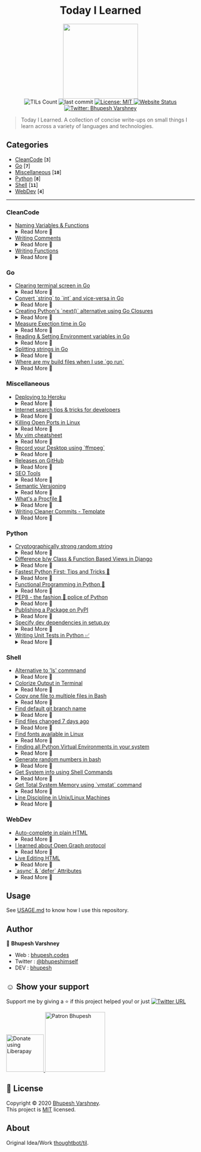 
<h1 align="center">Today I Learned</h1>
<p align="center">
  <img height="200px" src="https://repository-images.githubusercontent.com/192476462/fdd6ce80-0b94-11ea-8b50-812ee66b0599" />
  <br>
  <img alt="TILs Count" src="https://img.shields.io/badge/dynamic/json.svg?color=black&label=TILs&query=count&url=https%3A%2F%2Fraw.githubusercontent.com%2FBhupesh-V%2Ftil%2Fmaster%2Fcount.json">
  <img alt="last commit" src="https://img.shields.io/github/last-commit/bhupesh-V/TIL?color=purple">
  <a href="https://github.com/Bhupesh-V/til/blob/master/LICENSE">
    <img alt="License: MIT" src="https://img.shields.io/github/license/Bhupesh-V/til" target="_blank" />
  </a>
  <a href="https://bhupesh.codes/til/">
    <img alt="Website Status" src="https://img.shields.io/website?down_color=red&down_message=offline&up_color=orange&up_message=online&url=https%3A%2F%2Fbhupesh.codes%2Ftil%2F" />
  </a>
  <a href="https://twitter.com/bhupeshimself">
    <img alt="Twitter: Bhupesh Varshney" src="https://img.shields.io/twitter/follow/bhupeshimself.svg?style=social" target="_blank" />
  </a>
</p>

> Today I Learned.
A collection of concise write-ups on small things I learn across a variety of 
languages and technologies.




## Categories
* [CleanCode](#cleancode) [**`3`**]
* [Go](#go) [**`7`**]
* [Miscellaneous](#miscellaneous) [**`10`**]
* [Python](#python) [**`8`**]
* [Shell](#shell) [**`11`**]
* [WebDev](#webdev) [**`4`**]

---




### CleanCode

<ul>
<li><a target="_blank" href="https://github.com/Bhupesh-V/til/blob/master/CleanCode/cleancode-naming.md">Naming Variables & Functions</a><details><summary> Read More 🔽</summary>

# Naming Variables & Functions
<!--24 Jun 2019 -->
1. The name of a variable, function, or class should answer all the big questions.
   It should tell you why it exists, what it does, and how it is used.
2. Classes & Objects should have *noun* or noun phrase names like *Student*,*Account* etc.
   A class name should not be a *verb*.
3. Methods should have verb or verb phrase names like *getCategories()*, *saveTutorial()*.

---
_PS : I have been reading [CleanCode](https://www.oreilly.com/library/view/clean-code/9780136083238/) for a while & logging what I learn here._
</details></li>
<li><a target="_blank" href="https://github.com/Bhupesh-V/til/blob/master/CleanCode/write-clean-comments.md">Writing Comments</a><details><summary> Read More 🔽</summary>

# Writing Comments
<!--24 Jun 2019 -->
1. The proper use of comments is to compensate for our _failure to express
   ourself in code_.
2. Inaccurate comments are far worse than no comments at all.
3. Comments do not make up for the bad code.
   i.e if you find yourself writing comments for a code that is complex to understand.
   *MAKE IT LESS COMPLEX*.
4. Short functions don't need much description. A well-chosen name for a small function
   that does one thing is usually better than a comment header.
5. For example. In this code the comments are not needed bcoz the fucntion name describes what it is doing.
   
```python
def get_category_list():
    ''' Walk the current directory and get a list of all subdirectories at that
    level.  These are the "categories" in which there are TILs. '''
    dirs = [x for x in os.listdir('.') if os.path.isdir(x) and '.git' not in x]
    return dirs
```
   
### Summary
Until now I thought writing comments is a good practice & we should write comments wherever possible.
But know reading it is an eye opener & shocking 😱. I will try to avoid comments now.

---
_PS : I have been reading [CleanCode](https://www.oreilly.com/library/view/clean-code/9780136083238/) for a while & logging what I learn here._

</details></li>
<li><a target="_blank" href="https://github.com/Bhupesh-V/til/blob/master/CleanCode/cleancode-writing-functions.md">Writing Functions</a><details><summary> Read More 🔽</summary>

# Writing Functions
<!-- 24 Jun 2019 -->
Got to learn some new points regarding functions() in CleanCode.

1. Functions should be small.
2. They should do one thing only.
   > FUNCTIONS SHOULD DO ONE THING. THEY SHOULD DO IT WELL.
     THEY SHOULD DO IT ONLY.
3. To know if a function is doing more than "one thing" see if you can extract another
   funtion from it with a name that is not merely a restatement of its implementation.
4. Function arguments should *NEVER* be greater than 3.
5. We should never ignore any part of code.The parts we ignore are where the bugs will hide.

---
_PS : I have been reading [CleanCode](https://www.oreilly.com/library/view/clean-code/9780136083238/) for a while & logging what I learn here._

</details></li>
</ul>




### Go

<ul>
<li><a target="_blank" href="https://github.com/Bhupesh-V/til/blob/master/Go/clear-terminal-screen-in-go.md">Clearing terminal screen in Go</a><details><summary> Read More 🔽</summary>

# Clearing terminal screen in Go
<!-- 5 June 2020 -->
There are two ways I like (without any external dependency)

### Using `os/exec` package

I have added some boilerplate code to make sure you see whats happening. I think this is probably the best way to do this.

```golang
package main
 
import (
    "os"
    "fmt"
    "os/exec"
    "time"
)
 
func main() {
	fmt.Println("this is a line")
	fmt.Println("this is a line")
	fmt.Println("this is a line")
	fmt.Println("this is a line")
	fmt.Println("this is a line")

	fmt.Println("Clearing Screen in 2s...")

	// sleep for 2 seconds
	duration, _ := time.ParseDuration("2s")
	time.Sleep(duration)
    
    c := exec.Command("clear")
    c.Stdout = os.Stdout
    c.Run()
}
```

### Using ANSI Escape Sequences

Not a good way but may come in handy for some situations.

```golang

package main
 
import (
    "fmt"
    "time"
)
 
func main() {
	fmt.Println("this is a line")
	fmt.Println("this is a line")
	fmt.Println("this is a line")
	fmt.Println("this is a line")
	fmt.Println("this is a line")

	fmt.Println("Clearing Screen in 1s...")
	dur, _ := time.ParseDuration("1s")
	time.Sleep(dur)

    fmt.Print("\033[2J")
}
```

> The sequence `\033[2J` is read as _Esc[2J_ where *"2j"* clears the screen and moves the cursor to the home position (line 0, column 0).
</details></li>
<li><a target="_blank" href="https://github.com/Bhupesh-V/til/blob/master/Go/string-to-int-and-vice-versa.md">Convert `string` to `int` and vice-versa in Go</a><details><summary> Read More 🔽</summary>

# Convert `string` to `int` and vice-versa in Go
<!-- 31 May 2020 -->
There are basically 2-3 methods to convert integer to string and back to integer but the most easiest way is to use the `Itoa` and `Atoi` methods in the `strconv` package.


## Demo

```golang
package main

import (
    "fmt"
    "strconv"
)

func main() {
	// String to Int
	nice, _ := strconv.Atoi("69")
	fmt.Printf("%T", nice)

	//Integer to String
	high := strconv.Itoa(420)
	fmt.Printf("\n%T", high)
}
```

`Atoi` returns a second value (`err` ignored in this example for easier understanding)

The above code should output:
```
int
string
```
See [online](https://play.golang.org/p/moTZJ5LYEz9) demo

</details></li>
<li><a target="_blank" href="https://github.com/Bhupesh-V/til/blob/master/Go/python-next-alternative-go-clousers.md">Creating Python's `next()` alternative using Go Closures</a><details><summary> Read More 🔽</summary>

# Creating Python's `next()` alternative using Go Closures
<!-- 4 June 2020 -->
If you don't know what next() in python means, the below code illustrates it.

```python

MCU_Movies = iter(["Iron Man", "Thor", "Captain America: The first Avenger"])
x = next(MCU_Movies)
print(x, end="\n")
x = next(MCU_Movies)
print(x, end="\n")
x = next(MCU_Movies)
print(x)

```

So if you had guess this would print

```bash
Iron Man
Thor
Captain America: The first Avenger
```

> The `next()` function is used to get the next item in an iterator.

Go doesn't have a next method (nor the concept of iterators actually) so we will try to achieve something similar using [Closures](https://tour.golang.org/moretypes/25).


- A closure is implemented through a anonymous(_function with no name_) function, basically closure is an instance of function.
- In Go functions are first class citizens, meaning we can do all sort of things with them, assign them to a variable, pass as an argument to another function.

Below is a naive implementation of how this could look in Go. Ping me if you have a better way to do this ;)

```golang

package main

import "fmt"

/*
nextIterator returns another function, which we define anonymously in the body of nextIterator.
The returned function closes over the variable index to form a closure.
*/
func nextIterator(array []int) func() int {
    index := -1

    return func() int{
        index++
        return array[index]
    }
}
func main() {

	// an integer array
    var prices = []int{7, 1, 5}

    // create an instance of the anonymous function. i.e, a closue
    next := nextIterator(prices)

    // call the closure
    fmt.Println(next())
    fmt.Println(next())
    fmt.Println(next())

}
```

See this demo on [Go Playground](https://play.golang.org/p/8nH6t0HfnGu).
</details></li>
<li><a target="_blank" href="https://github.com/Bhupesh-V/til/blob/master/Go/measure-execution-time-in-go.md">Measure Exection time in Go</a><details><summary> Read More 🔽</summary>

# Measure Exection time in Go
<!-- 2 June 2020 -->
To know who how long your go code executes you can use the `time.Now()` and `time.Since()` methods in the `time` package.

## Demo

```golang

package main

import (
	"fmt"
	"time"
)

func main(){

	start := time.Now()
	dur, _ := time.ParseDuration("15ms")

	// A Go Anonymous function (self-executing)
	func (){
		for i := 0; i < 100; i++ {
			time.Sleep(dur)
			fmt.Println("Bhupesh is programming in Go")
		}
	}()

	elapsed := time.Since(start)

	fmt.Printf("Execution Time : %s", elapsed)
}

```

Since() returns the time elapsed since t (`start` in our demo). It is shorthand for `time.Now().Sub(t)`.

Here is the output of the above code
You can also play with the [online](https://play.golang.org/p/YgiaYf_Wetq) demo


```
Bhupesh is programming in Go
Bhupesh is programming in Go
Bhupesh is programming in Go
Bhupesh is programming in Go
Bhupesh is programming in Go
Bhupesh is programming in Go
Bhupesh is programming in Go
Bhupesh is programming in Go
Bhupesh is programming in Go
Bhupesh is programming in Go
Bhupesh is programming in Go
Bhupesh is programming in Go
Bhupesh is programming in Go
Bhupesh is programming in Go
Bhupesh is programming in Go
Bhupesh is programming in Go
Bhupesh is programming in Go
Bhupesh is programming in Go
Bhupesh is programming in Go
Bhupesh is programming in Go
Bhupesh is programming in Go
Bhupesh is programming in Go
Bhupesh is programming in Go
Bhupesh is programming in Go
Bhupesh is programming in Go
Bhupesh is programming in Go
Bhupesh is programming in Go
Bhupesh is programming in Go
Bhupesh is programming in Go
Bhupesh is programming in Go
Bhupesh is programming in Go
Bhupesh is programming in Go
Bhupesh is programming in Go
Bhupesh is programming in Go
Bhupesh is programming in Go
Bhupesh is programming in Go
Bhupesh is programming in Go
Bhupesh is programming in Go
Bhupesh is programming in Go
Bhupesh is programming in Go
Bhupesh is programming in Go
Bhupesh is programming in Go
Bhupesh is programming in Go
Bhupesh is programming in Go
Bhupesh is programming in Go
Bhupesh is programming in Go
Bhupesh is programming in Go
Bhupesh is programming in Go
Bhupesh is programming in Go
Bhupesh is programming in Go
Execution Time : 750ms
```

</details></li>
<li><a target="_blank" href="https://github.com/Bhupesh-V/til/blob/master/Go/reading-and-setting-environment-variables-in-go.md">Reading & Setting Environment variables in Go</a><details><summary> Read More 🔽</summary>

# Reading & Setting Environment variables in Go
<!-- 9 June 2020 -->
Use `os.Getenv()` and `os.Setenv()` for reading and setting environment variables.

## Demo

```golang
package main

import (
	"fmt"
	"os"
)

func main() {
	os.Setenv("NAME", "gopher")

	fmt.Printf("My Desktop Environment : %s.\n", os.Getenv("XDG_CURRENT_DESKTOP"))
}
```
</details></li>
<li><a target="_blank" href="https://github.com/Bhupesh-V/til/blob/master/Go/split-strings-in-go.md">Splitting strings in Go</a><details><summary> Read More 🔽</summary>

# Splitting strings in Go
<!-- 31 May 2020 -->
Splitting strings in Go is done by using the `Split()` method.
You need to import the `strings` standard library to use this.

## Demo

```golang
package main 

import (
	"fmt"
	"strings"
)

func main(){
	var date string = "1999-03-12"
	date_array = strings.Split(date, "-")

	fmt.Println(date_array)
}
```

The `split()` return a Go Array, running this program should print the following:
```
[1999 03 12]
```
</details></li>
<li><a target="_blank" href="https://github.com/Bhupesh-V/til/blob/master/Go/where-are-my-build-files-when-i-use-go-run.md">Where are my build files when I use `go run`</a><details><summary> Read More 🔽</summary>

# Where are my build files when I use `go run`
<!-- 9 June 2020 -->
By default, 'go run' runs the compiled binary directly.
The binaries are stored in a `temp` work folder, to see where they are stored use the `-work` flag.


## Demo

```bash
go run --work fizzbuzz.go
```

Sample Output

```
WORK=/tmp/go-build645222420
[1 2 Fizz]
```

When you run this go will not delete the temporary build when exiting.
The default directory may vary with your system & `GOPATH`.
</details></li>
</ul>




### Miscellaneous

<ul>
<li><a target="_blank" href="https://github.com/Bhupesh-V/til/blob/master/Miscellaneous/deploy-to-heroku.md">Deploying to Heroku</a><details><summary> Read More 🔽</summary>

# Deploying to Heroku
<!--15 Oct 2019 -->
## List of steps to follow when you are deployihg a **new** repository/project (Python).

1. `heroku login`
2. `touch Procfile`
Create Procfile for deployment. For a Django Web-App the contents of Procfile would be.
```
gunicorn djangoherokuapp.wsgi --log-file -
```
3. `touch runtime.txt`
Specify your Python version here. For example
```
python-3.6.8
```
4. `heroku create herokuAPPName`
Before running this, Make sure to add `appname.herokuapp.com` in ALLOWED_HOSTS and your `requirements.txt` is updated.


## List of commands to run when you are deployihg a **cloned** repository.

1. `heroku login`
Login with your e-mail and password.
2. `heroku git:remote -a <app-name>`
Where `app-name` is the name of app on heroku.
3. `git push heroku master`
Push new changes to heroku.
</details></li>
<li><a target="_blank" href="https://github.com/Bhupesh-V/til/blob/master/Miscellaneous/internet-search-tricks-tips-for-developers.md">Internet search tips & tricks for developers</a><details><summary> Read More 🔽</summary>

# Internet search tips & tricks for developers
<!-- 7 June 2020 -->
All of the below mentioned tips works in both DuckDuckGo & Google (i use both :wink:), it should work fine in other search engines too.

1. **`filetype:pdf golang`**

> Use it to search for books or specific file types

2. **`inurl:docs.djangoproject.com templates`**

> Use it to look for occurence of some phrases in the URL of the website mentioned.
`inurl` [docs.djangoproject.com](docs.djangoproject.com) look for `templates` phrase.

3. **`site:github.com synatx error`**

> Limit search results to a specific site, good for looking for bug fixes.

4. **`"how to add pagination in django"`**

> Double quotes can be used for exact matches of the phrase (doesn't work sometimes).

</details></li>
<li><a target="_blank" href="https://github.com/Bhupesh-V/til/blob/master/Miscellaneous/kill-open-ports-linux.md">Killing Open Ports in Linux</a><details><summary> Read More 🔽</summary>

# Killing Open Ports in Linux
<!--27 Jan 27 2020 -->
I had this weird error while running Django Development Server.

```
System check identified no issues (0 silenced).
January 27, 2020 - 16:42:39
Django version 2.2.9, using settings 'codeclassroom.settings'
Starting development server at http://127.0.0.1:8000/
Quit the server with CONTROL-C.
Error: That port is already in use.
```

## Solution
1. Run `netstat -ntlp` to see available open ports.
```
(Not all processes could be identified, non-owned process info
 will not be shown, you would have to be root to see it all.)
Active Internet connections (only servers)
Proto Recv-Q Send-Q Local Address           Foreign Address         State       PID/Program name    
tcp        0      0 127.0.0.1:42405         0.0.0.0:*               LISTEN      -                   
tcp        0      0 127.0.0.1:5940          0.0.0.0:*               LISTEN      -                   
tcp        0      0 127.0.0.53:53           0.0.0.0:*               LISTEN      -                   
tcp        0      0 127.0.0.1:631           0.0.0.0:*               LISTEN      -                   
tcp        0      0 127.0.0.1:8000          0.0.0.0:*               LISTEN      12054/python3       
tcp6       0      0 ::1:631                 :::*                    LISTEN      -  
```

Here is a `man netstat` for what it does
> netstat  -  Print  network connections, routing tables, interface statistics,
       masquerade connections, and multicast memberships

You see the _python3_ one? Kill 😈 this process

2. Run `kill -9 12054`
Kill is used for Removing a background process or job, `-9` specifies SIGKILL (Forced termination) where `12054` is the PID

3. Run the development server again.

</details></li>
<li><a target="_blank" href="https://github.com/Bhupesh-V/til/blob/master/Miscellaneous/my-vim-cheatsheet.md">My vim cheatsheet</a><details><summary> Read More 🔽</summary>

# My vim cheatsheet
<!-- 14 June, 2020 -->
I have started transitioning slowly to lightweight editors, because of my low system configuration.
And what can better than `vim`, so I will start logging interesting things I learn here.

For starters I use **neovim**.
(PS: I will write this TIL through vim only :)

### How to install plugins
1. Open up the `~/.config/nvim/init.vim` file add the plugin.

My init file
```
call plug#begin()
Plug 'roxma/nvim-completion-manager'
Plug 'SirVer/ultisnips'
Plug 'honza/vim-snippets'
Plug 'vim-airline/vim-airline'
Plug 'vim-airline/vim-airline-themes'
Plug 'scrooloose/nerdtree', { 'on':  'NERDTreeToggle' }
Plug 'gilgigilgil/anderson.vim'
call plug#end()

vnoremap <C-c> "+y
map <C-v> "+p
nmap <F6> :NERDTreeToggle<CR>

colorscheme anderson

set nu
set ai
```

2. Open nvim, use `:PlugInstall` to install the new plugins.

### Some nvim specifc shortcuts

- <kbd>E</kbd> - to go back the directory after opening a file.
- </kbd>:NERDTree</kbd> - to start the Tree like menu.
- When in NERDTree use </kbd>m</kbd> for creating a file.

### Vim Commands

1. `:i` : to come in Insert/Editing Mode.
2. <kbd>Esc</kbd> : for command mode. 
3. `:V` : to enable visual mode, use <kbd>shift</kbd> and arrow keys to select text.
4. `:"+y` : for yanking(copying) text from vim to system's clipboard (tested on Ubuntu 18, might not work on other systems. Search according to your system).
5. `:nohlsearch` : for clearing search highlighting.
6. `:set nu` : to enable Line numbers(left margin).
7. `:"+p` : to paste from system's clipboard (I have added key bindings for copy/paste in my nvim config file).
8. `:u` : Undo latest changes in vim.
9. <kbd>Ctrl + ws</kbd> : Split Windows horizontally.
10. <kbd>Ctrl + wv</kbd> : Split Windows vertically.
11. <kbd>Ctrl + ww</kbd> : Switch between Windows.
12. <kbd>Ctrl + wq</kbd> : Quit Window.
13. `:earlier N` : Time travel in past N seconds.
14. `:later N` : Time tavel in future N seconds.
15. `:echo $MYVIMRC`: to view location of your default `.vimrc` file.
16. Use `==` in Visual Mode to fix line indent.
---
I will only add stuff here when I start using it or use it for the first time.


</details></li>
<li><a target="_blank" href="https://github.com/Bhupesh-V/til/blob/master/Miscellaneous/record-your-desktop-using-ffmpeg-on-linux.md">Record your Desktop using `ffmpeg`</a><details><summary> Read More 🔽</summary>

# Record your Desktop using `ffmpeg`
<!--24 June 2020 -->
1. Make sure you have ffmpeg installed, by checking `ffmpeg -version`. If not install use `sudo apt-get install ffmpeg`.

2. Run the following command.
```bash
ffmpeg -video_size 1280x1024 -framerate 25 -f x11grab -i :0.0+0,0 -c:v libx264rgb -crf 0 -preset ultrafast output.mkv
```
- `-video_size` specifies the size of the recorded area. If you have a different screen size, use that instead of 1920x1080. If you want to record only an area of the screen, specify the area size here.

- `-framerate` specifies the frame rate, i. e. how many frames of video are recorded in a second. The lowest allowed framerate is 20.

- `-f x11grab` is what actually tells FFmpeg to record your screen. You shouldn't change that.

- `-i :0.0+0,0` is where you specify the x and y offset of the top left corner of the area that you want to record. For example, use :0.0+100,200 to have an x offset of 100 and an y offset of 200.

- `-c:v libx264rgb -crf 0 -preset ultrafast` are encoding options. These specify a fast and lossless recording.

> Run `xdpyinfo | grep 'dimensions:'` to know your monitor dimensions

## Resources
- [Record-Your-Desktop-Using-FFmpeg-on-Ubuntu-Linux](https://www.wikihow.com/Record-Your-Desktop-Using-FFmpeg-on-Ubuntu-Linux)
</details></li>
<li><a target="_blank" href="https://github.com/Bhupesh-V/til/blob/master/Miscellaneous/making-releases-github-gittag.md">Releases on GitHub</a><details><summary> Read More 🔽</summary>

# Releases on GitHub
<!-- 2 Jul 2019 -->
Git tagging is generally used to release software on github.
Here are some basic git commands for tagging.

- To tag specific points of your repo. Run this when you commit something.
  ```shell
  git tag -a v1.4 -m "my version 1.4"
  ```

- To lists all the tags of your repo.
  ```bash
  git tag
  ```

- To tag specific commits.
  ```bash
  git tag -a v1.4 9fceb02
  ```

- To push tags on GitHub.
  ```bash
  git push origin v1.4
  ```
</details></li>
<li><a target="_blank" href="https://github.com/Bhupesh-V/til/blob/master/Miscellaneous/seo-tools.md">SEO Tools</a><details><summary> Read More 🔽</summary>

# SEO Tools
<!--15 Oct 2019 -->
Here is a list of some tools to test your website for SEO and Social Media.

- [Facebook's Sharing Debugger](https://developers.facebook.com/tools/debug/sharing/).
- [Twitter Card Validator](https://cards-dev.twitter.com/validator).
- [Google's Structured Data Testing Tool](https://search.google.com/structured-data/testing-tool/u/0/).
- [web.dev](https://web.dev/)
</details></li>
<li><a target="_blank" href="https://github.com/Bhupesh-V/til/blob/master/Miscellaneous/semantic-versioning.md">Semantic Versioning</a><details><summary> Read More 🔽</summary>

# Semantic Versioning
<!-- 24 Jul 2019 -->
- Describes how softwares are assigned version numbers.
- We generally see 3 parts in a version number, `x.y.z` (MAJOR, MINOR, PATCH)
	1. `x` represents MAJOR part - meant for describing any major backend code changes, support of APIs etc.
	2. `y` represents MINOR part - meant for describing very small changes.
	3. `z` represents PATCH part - meant for describing bug fixes.


### Resources
- [Semantic Versioning 2.0.0](https://semver.org/)
</details></li>
<li><a target="_blank" href="https://github.com/Bhupesh-V/til/blob/master/Miscellaneous/creating-procfile-in-heroku.md">What's a Procfile 👀</a><details><summary> Read More 🔽</summary>

# What's a Procfile 👀
<!--1 Jul 2019 -->
I recently deployed a Python application on Heroku, there I encountered a `Procfile`.
This is what I got to know :

- The Procfile is a simple text file that is named `Procfile` without a file extension. For example, `Procfile.txt` is not a valid Procfile.
- It specifies the commands that are executed by the app on startup. For e.g A Django server.
- Example: If you want to run a python script on Heroku, your *Procfile* content should be
   `worker: python script.py`

### Resources
- [The Procfile](https://devcenter.heroku.com/articles/procfile)
</details></li>
<li><a target="_blank" href="https://github.com/Bhupesh-V/til/blob/master/Miscellaneous/write-clean-commits-template.md">Writing Cleaner Commits - Template</a><details><summary> Read More 🔽</summary>

# Writing Cleaner Commits - Template
<!--20 Nov 2019 -->
Writing cleaner commits is hard, so I use this template which makes me a pro 😅

```text
# If applied, this commit will...
# [Add/Fix/Remove/Update/Refactor/Document] [issue #id] [summary]


# Why is it necessary? (Bug fix, feature, improvements?)
-
# How does the change address the issue? 
-
# What side effects does this change have?
-

```

##### OR

```text
# If applied, this commit will...
# [Add/Fix/Remove/Update/Refactor/Document]

# Reference any issue number here
- This fixes #454
# Why is it necessary? (Bug fix, feature, improvements?)
-
# How does the change address the issue? 
-
```

## How ?
You have to configure Git to use the above template file (for example, `.gitmessage` in your home directory), then create the template file by running.

```bash
git config --global commit.template ~/.gitmessage
subl ~/.gitmessage
```

This will invoke sublime with the template (use `code` if you use VSCode) Now copy paste the above template, hit save and your are done.

Now when commiting changes instead of using `git commit -m ""`, Use `git commit` this will invoke the commit template which you already set.


### Resources

- [How to Write a Git Commit Message](https://chris.beams.io/posts/git-commit/)
- [Git commit practices your future self will thank you for](https://victoria.dev/blog/git-commit-practices-your-future-self-will-thank-you-for/)
</details></li>
</ul>




### Python

<ul>
<li><a target="_blank" href="https://github.com/Bhupesh-V/til/blob/master/Python/cryptographically-strong-random-string.md">Cryptographically strong random string</a><details><summary> Read More 🔽</summary>

# Cryptographically strong random string

One liner

```bash
python3 -c "import secrets;print(secrets.token_urlsafe())"
```

Sample Runs

```bash
>>> import secrets
>>> secrets.token_urlsafe()
'noLCpWgg5bJbALwlqAKKWUcb4nZg0LvxIUFHyhyei-I'
>>> secrets.token_urlsafe()
'8HhV5FMm2vxfrSoO9o_v65FRy6bLbvc89POSX0fnMqk'
>>> secrets.token_urlsafe()
'bClPydJqA7_0GsDvUAqqShUH5ZucWzdErg0tZIGZU2k'
>>> secrets.token_urlsafe()
'82LSHzCKkwo5y__3NZrck27ZbDL1WiKoSYxQQki8uvA'
>>> 
```
</details></li>
<li><a target="_blank" href="https://github.com/Bhupesh-V/til/blob/master/Python/difference-class-and-function-based-views-djnago.md">Difference b/w Class & Function Based Views in Django</a><details><summary> Read More 🔽</summary>

# Difference b/w Class & Function Based Views in Django
<!--21 jul 2020 -->
<table>
	<tr>
		<th>Function Based Views</th>
		<th>Class Based Views</th>
	</tr>
	<tr>
		<td>
		<ol>
			<li>More setup</li>
			<li>Less Abstraction</li>
			<li>Requires error checking</li>
			<li>Less modular</li>
		</ol>
		</td>
		<td>
		<ol>
			<li>Little setup</li>
			<li>More "magic" abstraction</li>
			<li>Error handling built-in (generics)</li>
			<li>Much more modular</li>
			<li>Sane and stable generic API</li>
		</ol>
		</td>
	</tr>
</table>

</details></li>
<li><a target="_blank" href="https://github.com/Bhupesh-V/til/blob/master/Python/faster-python-tips-and-tricks.md">Fastest Python First: Tips and Tricks 🏃</a><details><summary> Read More 🔽</summary>

# Fastest Python First: Tips and Tricks 🏃
<!--27 Jun 2019 -->
Here are some tips that I learned to make Python Programs faster (_WIP_).

1. Always compile regular expression, if you have to match patterns a lot of times.

```python
import re

pattern = re.compile(some_regular_expression)
some_text = re.sub(pattern, '', data)

```

2. Use List comprehension for iterating over a list.

```python
import time

itemlist = [23, 45, 56, 67, 1, 100, 340, 90]
""" Normal Iteration """
start_time = time.time()
for item in itemlist:
	if item % 2 == 0:
		print(item)
end_time = time.time()

print("Without List Comprehension : " + str(end_time - start_time))

""" List Comprehension """
start_time = time.time()
[print(item) for item in itemlist if item % 2 == 0]
end_time = time.time()

print("With List Comprehension : " + str(end_time - start_time))
```

Output : 
```bash
56
100
340
90
Without List Comprehension : 0.0002067089080810547
56
100
340
90
With List Comprehension : 0.00019121170043945312
```
</details></li>
<li><a target="_blank" href="https://github.com/Bhupesh-V/til/blob/master/Python/functional-programming-in-python.md">Functional Programming in Python 🐍</a><details><summary> Read More 🔽</summary>

# Functional Programming in Python 🐍
<!--3 Jul 2019 -->
Features like `lambda`, `map`, `filter`, `reduce` are generally used to perform functional programming related tasks in Python.
Let's take a quick look on them.

### Lambdas
- Anonymous functions
- No function name, 
- They can be passed as function arguments/objects.
- No `return` statment, evaluated exrpession is returned automatically.
- Single line function.

Example : 

```python
double = lambda x: x*x
print(double(34))

elementList = [34, 56, 78, 90, 0, 12]
doubleList = lambda elementList: [e*e for e in elementList]
print(doubleList(elementList))
```

### Map
- applies a function to all the items in an input list.
- `map(function_to_apply, list_of_inputs)`.

Example :

```python
myList = ["bhupesh", "varshney", "is", "a", "developer"]

capitalize = list(map(lambda x: x.upper(), myList))
print(capitalize)
```

### Filter
- creates a list of elements for which a function returns `True`.

Example :

```python
mylist = [23, 45, 6, 8, 10, 16]
evenList = list(filter(lambda x: x%2 == 0, mylist))
print(evenList)
```

### Reduce
- accepts a function and a sequence(list/set *etc*) and returns a single value calculated.
- Initially, the function is called with the first two items from the sequence and the result is returned.
- The function is then called again with the result obtained in step 1 and the next value in the sequence. This process keeps repeating until there are items in the sequence.

Example :

```python
from functools import reduce

li = [5, 8, 10, 20, 50, 100]

sum = reduce((lambda x, y: x + y), li) 
print(sum)
```

</details></li>
<li><a target="_blank" href="https://github.com/Bhupesh-V/til/blob/master/Python/pep8.md">PEP8 - the fashion 💃 police of Python</a><details><summary> Read More 🔽</summary>

# PEP8 - the fashion 💃 police of Python
<!--22 Jun 2019 -->
Well basically PEP8 is a style guide which provides guidelines and best practices
for writing python code.

### How I learn?
Well bascially the official Python docs for [PEP8](https://www.python.org/dev/peps/pep-0008/) seems good but I use [pep8.org](https://pep8.org/).
It provides much more cleaner interface.

### Summary
Below is a summary which includes some go-to rules you can memorize.

1. Use 4 spaces per indentation level.
2. Spaces are preferred instead of tabs (Why ?? :disappointed_relieved:)
   Python disallows mixing of Tabs & Spaces (Syntax Errors).
   So be consistent with what you choose, I prefer tabs :wink:
3. Limit all lines to a maximum of 79 characters. Use \ to break/continue line.
4. Never use the characters ‘l’ (lowercase letter el), ‘O’ (uppercase letter oh), or ‘I’ (uppercase letter eye) as single character variable names. These are misunderstood with numerals one and zero in some font styles.
5. Function Names - lowercase words separated by _ .
6. Class Names - Start each word with a capital letter. Use CamelCase E.g StudentClass

### Tools 
If use Sublime Text, you can install [Python PEP8 Autoformat](https://packagecontrol.io/packages/Python%20PEP8%20Autoformat) - it does the job for you.
</details></li>
<li><a target="_blank" href="https://github.com/Bhupesh-V/til/blob/master/Python/publishing-a-package-on-pypi.md">Publishing a Package on PyPI</a><details><summary> Read More 🔽</summary>

# Publishing a Package on PyPI
<!-- 31 Oct 2019 -->
I just published my first package on pypi 😍
I used the following steps to do it :

1. Put your python files/classes inside the folder `package-name`.Also make sure your main class file has the same name `package-name`.

2. Add the `__init__.py` file in the same folder. Use the init file like this.
```python
from coderunner.coderunner import Run
```

3. Now make a file `setup.py` inside the root of your github folder.
Add the following contents in it:
```python
import setuptools

with open("README.md", "r") as fh:
    long_description = fh.read()

setuptools.setup(
    name="plagcheck",
    version="0.1",
    author="Bhupesh Varshney",
    author_email="varshneybhupesh@gmail.com",
    description="A Powerful Moss results scrapper",
    keywords='mosspy moss plagiarism cheat',
    long_description=long_description,
    long_description_content_type="text/markdown",
    url="https://github.com/codeclassroom/PlagCheck",
    project_urls={
        "Documentation": "https://github.com/codeclassroom/PlagCheck/blob/master/docs/docs.md",
        "Source Code": "https://github.com/codeclassroom/PlagCheck",
        "Funding": "https://www.patreon.com/bePatron?u=18082750",
        "Say Thanks!": "https://github.com/codeclassroom/PlagCheck/issues/new?assignees=&labels=&template=---say-thank-you.md&title=",
    },
    packages=setuptools.find_packages(),
    install_requires=[
        'requests',
        'mosspy',
        'beautifulsoup4',
        'lxml',
    ],
    classifiers=[
        "Programming Language :: Python :: 3",
        "License :: OSI Approved :: MIT License",
        'Topic :: Software Development :: Build Tools',
        "Operating System :: OS Independent",
    ],
    python_requires='>=3.6',
)
```

4. Now make a file `setup.cfg`. 
It is used for displaying project description on PyPi.
```txt
[metadata]
description-file = README.md
```

5. Install the followig libraries.
```bash
pip3 install setuptools wheel twine
```

6. Run the following command.
```bash
python3 setup.py sdist bdist_wheel
```

7. Finally upload it to PyPi.
```bash
twine upload dist/*
```
This will prompt for your PyPi username and password.

## Resources
- [Packaging Python Projects](https://packaging.python.org/tutorials/packaging-projects/)
- [How to upload your python package to PyPi](https://medium.com/@joel.barmettler/how-to-upload-your-python-package-to-pypi-65edc5fe9c56)

</details></li>
<li><a target="_blank" href="https://github.com/Bhupesh-V/til/blob/master/Python/specify-dev-dependencies-python-package-setup.md">Specify dev dependencies in setup.py</a><details><summary> Read More 🔽</summary>

# Specify dev dependencies in setup.py
<!--21 jul 2020 -->
```python
# setup.py
...

extras_require = {
    "dev": [
        "pytest>=3.7",
    ],
}
```

Test it locally

```bash
pip install -e .[dev]
```

</details></li>
<li><a target="_blank" href="https://github.com/Bhupesh-V/til/blob/master/Python/writing-tests-in-python-using-unittest.md">Writing Unit Tests in Python ✅</a><details><summary> Read More 🔽</summary>

# Writing Unit Tests in Python ✅
<!--27 Jun 2019 -->
1. Simple and easy just import the Python 3 built-in library `unittest`.
2. Wrap up tests in a Class.
3. Use assert methods.

```python
import unittest

class TestSum(unittest.TestCase):

    def test_sum(self):
        self.assertEqual(sum([1, 2, 3]), 6, "Should be 6")

    def test_sum_tuple(self):
        self.assertEqual(sum((1, 2, 2)), 6, "Should be 6")

if __name__ == '__main__':
    unittest.main()

```

### Resources
- [Getting Started With Testing in Python](https://realpython.com/python-testing/)
- [unittest — Unit testing framework](https://docs.python.org/3.6/library/unittest.html)
</details></li>
</ul>




### Shell

<ul>
<li><a target="_blank" href="https://github.com/Bhupesh-V/til/blob/master/Shell/alternative-to-ls-linux.md">Alternative to 'ls' commnand</a><details><summary> Read More 🔽</summary>

# Alternative to 'ls' commnand
<!-- 22 July 2020 -->
the bash builtin `echo` can be used to list contents of a directory.

```bash
echo *
```

List all files that start with letter 'i'.

```bash
echo i*
```

## How

The character * serves as a "wild card" for filename expansion in globbing. By itself, it matches every filename in a given directory.

## Resource
- [globbing](https://www.tldp.org/LDP/abs/html/globbingref.html)
</details></li>
<li><a target="_blank" href="https://github.com/Bhupesh-V/til/blob/master/Shell/colorize-output-in-terminal-bash.md">Colorize Output in Terminal</a><details><summary> Read More 🔽</summary>

# Colorize Output in Terminal
<!-- 31 Jan 2020 -->
The ANSI escape sequences help adding color to the terminal (Doesn't work on Windows I guess)

Here is the format:

`\033[<ForegroundColorCode>;<BackgroundColorCode>;<Style>mYour Text`

where

`<ForegroundColorCode>`, `<BackgroundColorCode>` & `<Style>` are integer Color Codes.
See [Resources](##Resources) for list of colors.

Example : 
```bash
echo -e "\033[92;1mHello\033[0m"
```
Hello will be bold & green in color

## Resources

- [List of ANSI color escape sequences](https://stackoverflow.com/questions/4842424/list-of-ansi-color-escape-sequences)
- [Bash tips: Colors and formatting (ANSI/VT100 Control sequences)](https://misc.flogisoft.com/bash/tip_colors_and_formatting)

</details></li>
<li><a target="_blank" href="https://github.com/Bhupesh-V/til/blob/master/Shell/copy-one-file-to-multiple-files.md">Copy one file to multiple files in Bash</a><details><summary> Read More 🔽</summary>

# Copy one file to multiple files in Bash
<!--24 Dec 2019 -->
```bash
for f in file{1..10}.py; do cp main.py $f; done
```
> this will create new files file_1.py, file_2.py etc and copy contents of _main.py_ file to all of them.
</details></li>
<li><a target="_blank" href="https://github.com/Bhupesh-V/til/blob/master/Shell/find-default-git-branch-name.md">Find default git branch name</a><details><summary> Read More 🔽</summary>

# Find default git branch name
<!-- 25 July 2020 -->
```bash
git remote show origin | awk '/HEAD/ {print $3}'
```

</details></li>
<li><a target="_blank" href="https://github.com/Bhupesh-V/til/blob/master/Shell/find-files-changed-7-days-ago.md">Find files changed 7 days ago</a><details><summary> Read More 🔽</summary>

# Find files changed 7 days ago

To find last modified file
```bash
find Documents/ -mtime -1
```
where `mtime` means "Last Modification Time"

To find files Accessed (read operation)
```bash
find Documents/ -atime -7
```
where `atime` means "Last Access Time"

**-7** signifies anything changed 7 days or less.
**+7** signifies anything changed atleast 7 days ago.
**7** signifies anything changed exactly 7 days ago.

an alternative version

```bash
find Documents/ -newermt "7 days ago" -ls
```
</details></li>
<li><a target="_blank" href="https://github.com/Bhupesh-V/til/blob/master/Shell/find-fonts-in-linux.md">Find fonts available in Linux</a><details><summary> Read More 🔽</summary>

# Find fonts available in Linux

```bash
fc-list
```
</details></li>
<li><a target="_blank" href="https://github.com/Bhupesh-V/til/blob/master/Shell/find-all-python-virtual-environments-in-your-system.md">Finding all Python Virtual Environments in your system</a><details><summary> Read More 🔽</summary>

# Finding all Python Virtual Environments in your system
<!-- 10 June 2020 -->
So if you work with Python all day, you already know about Virtual Environments.
The only problem with me 😅 is that I end up creating a lot of them when using and making my side-projects.
We know that there is a `activate` script that can be used for this purpose.

shut up & give me answer

Ok

## Using `find`

```bash
find /home -name "*activate"
```

This will list out all activate scripts in your home directory (should work fine).
Only problem, it is slow.

**Sample Ouput**

```
/home/bhupesh/Desktop/testFind/bin/activate
/home/bhupesh/Desktop/bits/bin/activate
/home/bhupesh/Desktop/cc-new/bin/activate
/home/bhupesh/Desktop/test-audio/bin/activate
/home/bhupesh/Desktop/comp-code/bin/activate
/home/bhupesh/Desktop/req-blog/bin/activate
/home/bhupesh/Desktop/py-cli/bin/activate
/home/bhupesh/Desktop/sian-env/bin/activate
/home/bhupesh/Desktop/ques/bin/activate
/home/bhupesh/Documents/api/bin/activate
/home/bhupesh/Documents/defe-venv/bin/activate
/home/bhupesh/Documents/bot-tutorial/bin/activate
/home/bhupesh/Documents/cc/bin/activate
/home/bhupesh/Documents/test-package/bin/activate
/home/bhupesh/Documents/qt-lear/bin/activate
/home/bhupesh/Documents/csv-voil/bin/activate
/home/bhupesh/Documents/bottest/bin/activate
/home/bhupesh/Documents/new-tutorialdb/bin/activate
/home/bhupesh/Documents/cc2/bin/activate
/home/bhupesh/Documents/plag/bin/activate
find /home -name "*activate"  2.57s user 4.14s system 7% cpu 1:31.72 total
```

## Using `locate`

```bash
locate -b '\activate' | grep "/home"
```
Grep your home directory for all activate scripts.

**Sample Output**

```
/home/bhupesh/Desktop/bits/bin/activate
/home/bhupesh/Desktop/cc-new/bin/activate
/home/bhupesh/Desktop/comp-code/bin/activate
/home/bhupesh/Desktop/py-cli/bin/activate
/home/bhupesh/Desktop/ques/bin/activate
/home/bhupesh/Desktop/req-blog/bin/activate
/home/bhupesh/Desktop/sian-env/bin/activate
/home/bhupesh/Desktop/test-audio/bin/activate
/home/bhupesh/Desktop/testFind/bin/activate
/home/bhupesh/Documents/api/bin/activate
/home/bhupesh/Documents/bot-tutorial/bin/activate
/home/bhupesh/Documents/bottest/bin/activate
/home/bhupesh/Documents/cc/bin/activate
/home/bhupesh/Documents/cc2/bin/activate
/home/bhupesh/Documents/csv-voil/bin/activate
/home/bhupesh/Documents/defe-venv/bin/activate
/home/bhupesh/Documents/new-tutorialdb/bin/activate
/home/bhupesh/Documents/plag/bin/activate
/home/bhupesh/Documents/qt-lear/bin/activate
/home/bhupesh/Documents/test-package/bin/activate
locate -b '\activate'  0.45s user 0.02s system 99% cpu 0.476 total
grep --color=auto --exclude-dir={.bzr,CVS,.git,.hg,.svn,.idea,.tox} "/home"  0.00s user 0.00s system 0% cpu 0.472 total
```


Now you can just do `source <path>`.
</details></li>
<li><a target="_blank" href="https://github.com/Bhupesh-V/til/blob/master/Shell/generate-random-numbers-in-bash.md">Generate random numbers in bash</a><details><summary> Read More 🔽</summary>

# Generate random numbers in bash
<!-- July 29 2020 -->
Easiest way is to use the `$RANDOM` variable.

```bash
>> echo "$RANDOM"
12261
```

Each time this parameter is referenced, a random integer between **0** and **32767** is generated.

A better way which I like is to use the GNU coreutil, `shuf`

One Random number between 69 & 420
```bash
shuf -i69-420 -n1
```

Five Random numbers between 69 & 420
```bash
shuf -i69-420 -n5
```
</details></li>
<li><a target="_blank" href="https://github.com/Bhupesh-V/til/blob/master/Shell/get-system-info.md">Get System info using Shell Commands</a><details><summary> Read More 🔽</summary>

# Get System info using Shell Commands
<!-- 19 July 2020 -->

### Memory Used/Total

```shell
free -h | awk '/^Mem:/ {print $3 "/" $2}'
```

### Show CPU temperature

```shell
sensors | awk '/^Core*/ {print $1$2, $3}'
```

### Most Memory Intensive processes

```shell
ps axch -o cmd:15,%mem --sort=-%mem | head
```

### Most CPU Intensive processes

```shell
ps axch -o cmd:15,%cpu --sort=-%cpu | head
```

</details></li>
<li><a target="_blank" href="https://github.com/Bhupesh-V/til/blob/master/Shell/total-memory-using-vmstat.md">Get Total System Memory using `vmstat` command</a><details><summary> Read More 🔽</summary>

# Get Total System Memory using `vmstat` command
<!-- 31 May 2020 -->
```bash
vmstat -s | grep "total memory" | grep -Eo '[0-9]{1,}'
```

This will print the total memory (your RAM) in highlighted text.

The command `vmstat -s` is usually used to print memory statistics a sample output might look like

```bash
   1882140 K total memory
    644068 K used memory
    861172 K active memory
    653200 K inactive memory
    217160 K free memory
     55140 K buffer memory
    965772 K swap cache
   2097148 K total swap
    230400 K used swap
   1866748 K free swap
    169316 non-nice user cpu ticks
      4939 nice user cpu ticks
     37944 system cpu ticks
    666678 idle cpu ticks
     53315 IO-wait cpu ticks
         0 IRQ cpu ticks
       693 softirq cpu ticks
         0 stolen cpu ticks
   2554778 pages paged in
   1429680 pages paged out
     40722 pages swapped in
    191481 pages swapped out
   3487312 interrupts
  10042547 CPU context switches
1590932382 boot time
      9975 forks
```

</details></li>
<li><a target="_blank" href="https://github.com/Bhupesh-V/til/blob/master/Shell/line-discipline-in-unix-linux.md">Line Discipline in Unix/Linux Machines</a><details><summary> Read More 🔽</summary>

# Line Discipline in Unix/Linux Machines

Line discipline handles things like <kbd>backspace</kbd> and also generates various signals for special characters like <kbd>Ctrl + C/Z</kbd> etc.

`stty -a` will display all these settings.
To know more do `man ssty`.

## Demo

Other than <kbd>Ctrl</kbd>+<kbd>c</kbd> and <kbd>Ctrl</kbd>+<kbd>z</kbd> which you already know about. Here are some other tricks.

Fire up your terminal. And start typing....

<table>
	<tr>
		<th>Keyboard Shortcut</th>
		<th>Description</th>
	</tr>
	<tr>
	<td><kbd>Ctrl</kbd>+<kbd>?</kbd></td>
		<td>Delete the last input character, Basically Backspace (See what I am talking about, ^? can be used in terminals which may not support the backspace key</td>
	</tr>
	<tr>
		<td><kbd>Ctrl</kbd>+<kbd>q</kbd></td>
		<td>Erase line, works like carriage return <code>/r</code></td>
	</tr>
	<tr>
		<td><kbd>Ctrl</kbd>+<kbd>a</kbd></td>
		<td>Moves cursor to beginning of line</td>
	</tr>
	<tr>
		<td><kbd>Ctrl</kbd>+<kbd>e</kbd></td>
		<td>Moves cursor to end of line</td>
	</tr>
	<tr>
		<td><kbd>Ctrl</kbd>+<kbd>w</kbd></td>
		<td>Delete the last input "word"</td>
	</tr>
	<tr>
		<td><kbd>Ctrl</kbd>+<kbd>k</kbd></td>
		<td>Erase line to the end, from current cursor position</td>
	</tr>
	<tr>
		<td><kbd>Ctrl</kbd>+<kbd>y</kbd></td>
		<td>Paste the last erased text</td>
	</tr>
</table>

Apart from these line input specific keyboard shortcuts. We also have ...

#### Multiline Input

Use `/` for continuing the multiline input.

```bash
bhupesh@dev: hello my name\
is\
bhupesh\
check\
> my boi\
> hoooo\
> 
```

A better version

```bash
#!/bin/bash

echo -e "Enter Commit Message (Ctrl+d to stop) : "
commit_message=$(</dev/stdin)

echo -e "\n\n$commit_message"
```

Make it executable and run.

```bash
Enter Commit Message (Ctrl+d to stop) : 
- fixed bug #454
- Increase reponse time
- style fixes


- fixed bug #454
- Increase reponse time
- style fixes

```

All of this is controlled by the `tty` driver

## Resources

- [The TTY demystified](https://www.linusakesson.net/programming/tty/index.php)

</details></li>
</ul>




### WebDev

<ul>
<li><a target="_blank" href="https://github.com/Bhupesh-V/til/blob/master/WebDev/html-datalist-auto-complete.md">Auto-complete in plain HTML</a><details><summary> Read More 🔽</summary>

# Auto-complete in plain HTML
<!--21 Dec 2019 -->
You can make a type-ahead/autocomplete like thing in plain HTML
using the `<datalist></datalist>` tag.

## Usage
```html
<!DOCTYPE html>
<html>
<head>
	<title></title>
</head>
<body>
<h1>Type Ahead HTML</h1>
<input list="test" placeholder="Choose an option">
<datalist id="test">
	<option value="C++">
	<option value="Python">
	<option value="Go">
	<option value="JavaScript">
	<option value="HTML">
</datalist>
</body>
</html>
```

Now as you type `G` it will show _Go_ ;)

### Resources
- [tweet by Álvaro Trigo](https://twitter.com/IMAC2/status/1206913760696373253)
</details></li>
<li><a target="_blank" href="https://github.com/Bhupesh-V/til/blob/master/WebDev/OpenGraph.md">I learned about Open Graph protocol</a><details><summary> Read More 🔽</summary>

# I learned about Open Graph protocol
<!-- 18 Jun 2019 -->
### What it does ?
- [Open Graph](http://ogp.me/) Makes your website into rich "graph" objects.
- Now, what I understand from it is that it provides us to add
  additional metadata to your website which makes it more **rich** on social media.
  For e.g you see the thumbnails of links in the Telegram - *courtesy of OpenGraph*

### How ?
Information is added into the `<head>` tags.
For e.g below is the metadata of one of my [blogs](https://bhupeshv.me/30-Seconds-of-C++/)

```html
<meta property="og:description" content="A collection of C++ STL features (functions/libraries) which can be learned in 30 seconds or less" />
<meta property="og:title" content="30 Seconds of C++" />
<meta property="og:url" content="/30-Seconds-of-C++/" />
<meta property="og:image" content="/images/blog5.png"/>
```

### Sidenotes
Socila Media platforms like Twitter, LinkedIn, Telegram heavily use this meta info to render links, display images etc.
</details></li>
<li><a target="_blank" href="https://github.com/Bhupesh-V/til/blob/master/WebDev/live-edit-html.md">Live Editing HTML</a><details><summary> Read More 🔽</summary>

# Live Editing HTML
<!-- 6 Nov 2019 -->
Yes !, you can live edit webpages by adding the following in the `<html>` tag.

```html
<!DOCTYPE html>
<html contenteditable>
<head>
	<title>Yay! Live Editing</title>
</head>
<body>
	<p>Try Editing Tis</p>
</body>
</html>
```

Setting `contenteditable="true"` will make its content editable.

So what ?
Well you can use this HTML5 feature to make a motepad right into your browser.

```html
data:text/html, <html contenteditable <head ><title>Notepad</title></head><body style="background-color:black;color: white;"></body></html>
```
</details></li>
<li><a target="_blank" href="https://github.com/Bhupesh-V/til/blob/master/WebDev/async-defer-html-javascript.md">`async` & `defer` Attributes</a><details><summary> Read More 🔽</summary>

# `async` & `defer` Attributes
<!-- 21 Jul 2019 -->
Usually javascript files interrupt the parsing of HTML document.
To prevent this 2 special attributes of the `<script>` elements are used.


### `async`

```js
<script async src="script.js">
```
- The async attribute is used to indicate to the browser that the script file can be executed asynchronously.
- Therefore the HTML parser does not need to pause and wait for the JS code to load, it is intead fetched in parallel.
- It is only available for externally located script files.


### `defer`

```js
<script defer src="script.js">
```
- The defer attribute tells the browser to only execute the script file once the HTML document has been fully parsed.
- The js file can be downloaded but it does not executes until the whole HTML is parsed.
</details></li>
</ul>

## Usage

See [USAGE.md](https://github.com/Bhupesh-V/til/blob/master/USAGE.md) to know how I use this repository.

## Author

👤 **Bhupesh Varshney**

- Web : [bhupesh.codes](https://bhupesh-v.github.io)
- Twitter : [@bhupeshimself](https://twitter.com/bhupeshimself)
- DEV : [bhupesh](https://dev.to/bhupesh)


## ☺️ Show your support

Support me by giving a ⭐️ if this project helped you! or just [![Twitter URL](https://img.shields.io/twitter/url?style=social&url=https%3A%2F%2Fgithub.com%2FBhupesh-V%2Ftil%2F)](https://twitter.com/intent/tweet?url=https://github.com/Bhupesh-V/til&text=til%20via%20@bhupeshimself)

<a href="https://liberapay.com/bhupesh/donate">
  <img alt="Donate using Liberapay" src="https://liberapay.com/assets/widgets/donate.svg" width="100">
</a>

<a href="https://www.patreon.com/bhupesh">
  <img alt="Patron Bhupesh" src="https://c5.patreon.com/external/logo/become_a_patron_button@2x.png" width="160">
</a>

## 📝 License

Copyright © 2020 [Bhupesh Varshney](https://github.com/Bhupesh-V).<br />
This project is [MIT](https://github.com/Bhupesh-V/til/blob/master/LICENSE) licensed.

## About

Original Idea/Work [thoughtbot/til](https://github.com/thoughtbot/til).
